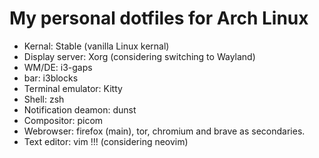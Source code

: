 # My personal dotfiles for Arch Linux
- Kernal: Stable (vanilla Linux kernal)
- Display server: Xorg (considering switching to Wayland)
- WM/DE: i3-gaps
- bar: i3blocks
- Terminal emulator: Kitty
- Shell: zsh
- Notification deamon: dunst
- Compositor: picom
- Webrowser: firefox (main), tor, chromium and brave as secondaries.
- Text editor: vim !!! (considering neovim)
